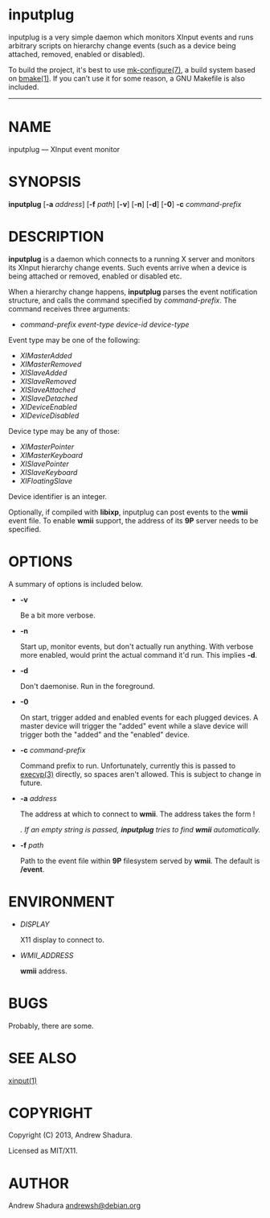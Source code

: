 inputplug
=========

inputplug is a very simple daemon which monitors XInput events and runs
arbitrary scripts on hierarchy change events (such as a device being
attached, removed, enabled or disabled).

To build the project, it's best to use [mk-configure(7)](http://github.com/cheusov/mk-configure),
a build system based on [bmake(1)](http://www.crufty.net/help/sjg/bmake.html). If you can’t use
it for some reason, a GNU Makefile is also included.

* * *

# NAME

inputplug — XInput event monitor

# SYNOPSIS

__inputplug__ \[__\-a__ _address_\] \[__\-f__ _path_\] \[__\-v__\] \[__\-n__\] \[__\-d__\] \[__\-0__\] __\-c__ _command-prefix_

# DESCRIPTION

__inputplug__ is a daemon which connects to a running X server
and monitors its XInput hierarchy change events. Such events arrive
when a device is being attached or removed, enabled or disabled etc.

When a hierarchy change happens, __inputplug__ parses the event notification
structure, and calls the command specified by _command-prefix_. The command
receives three arguments:

* _command-prefix_ _event-type_ _device-id_ _device-type_

Event type may be one of the following:

* _XIMasterAdded_
* _XIMasterRemoved_
* _XISlaveAdded_
* _XISlaveRemoved_
* _XISlaveAttached_
* _XISlaveDetached_
* _XIDeviceEnabled_
* _XIDeviceDisabled_

Device type may be any of those:

* _XIMasterPointer_
* _XIMasterKeyboard_
* _XISlavePointer_
* _XISlaveKeyboard_
* _XIFloatingSlave_

Device identifier is an integer.

Optionally, if compiled with __libixp__, inputplug can post events to the __wmii__ event file.
To enable __wmii__ support, the address of its __9P__ server needs to be specified.

# OPTIONS

A summary of options is included below.

* __\-v__

    Be a bit more verbose.

* __\-n__

    Start up, monitor events, but don't actually run anything.
    With verbose more enabled, would print the actual command it'd
    run. This implies __\-d__.

* __\-d__

    Don't daemonise. Run in the foreground.

* __\-0__

    On start, trigger added and enabled events for each plugged devices. A
    master device will trigger the "added" event while a slave device will
    trigger both the "added" and the "enabled" device.

* __\-c__ _command-prefix_

    Command prefix to run. Unfortunately, currently this is passed to
    [execvp(3)](http://manpages.debian.org/cgi-bin/man.cgi?query=execvp) directly, so spaces aren't allowed. This is subject to
    change in future.

* __\-a__ _address_

    The address at which to connect to __wmii__. The address takes the
    form _<protocol>_!_<address>_. If an empty string is passed,
    __inputplug__ tries to find __wmii__ automatically.

* __\-f__ _path_

    Path to the event file within __9P__ filesystem served by __wmii__.
    The default is __/event__.

# ENVIRONMENT

* _DISPLAY_

    X11 display to connect to.

* _WMII\_ADDRESS_

    __wmii__ address.

# BUGS

Probably, there are some.

# SEE ALSO

[xinput(1)](http://manpages.debian.org/cgi-bin/man.cgi?query=xinput)

# COPYRIGHT

Copyright (C) 2013, Andrew Shadura.

Licensed as MIT/X11.

# AUTHOR

Andrew Shadura <andrewsh@debian.org>
